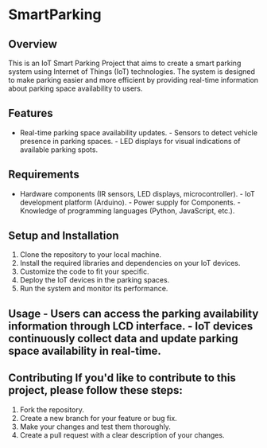 # SmartParking
## Overview
This is an IoT Smart Parking Project that aims to create a smart parking system using Internet of Things (IoT) technologies. The system is designed to make parking easier and more efficient by providing real-time information about parking space availability to users.
## Features
- Real-time parking space availability updates. - Sensors to detect vehicle presence in parking spaces. - LED displays for visual indications of available parking spots.
## Requirements
- Hardware components (IR sensors, LED displays, microcontroller). - IoT development platform (Arduino). - Power supply for Components. - Knowledge of programming languages (Python, JavaScript, etc.).
## Setup and Installation
1. Clone the repository to your local machine.
2. Install the required libraries and dependencies on your IoT devices.
3. Customize the code to fit your specific.
4. Deploy the IoT devices in the parking spaces.
5. Run the system and monitor its performance.
## Usage - Users can access the parking availability information through LCD interface. - IoT devices continuously collect data and update parking space availability in real-time.
## Contributing If you'd like to contribute to this project, please follow these steps:
1. Fork the repository.
2. Create a new branch for your feature or bug fix.
3. Make your changes and test them thoroughly.
4. Create a pull request with a clear description of your changes.
